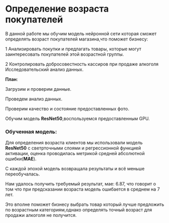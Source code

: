 # **Определение возраста покупателей**
В данной работе мы обучим модель нейронной сети которая сможет определять возраст покупателей магазина,что поможет бизнесу:

1 Анализировать покупки и предлагать товары, которые могут заинтересовать покупателей этой возрастной группы.

2 Контролировать добросовестность кассиров при продаже алкоголя
Исследовательский анализ данных.

 **План**:

Загрузим и проверим данные.

Проведем анализ данных.

Проверим качество и состояние предоставленных фото.

Обучим модель **ResNet50**,воспользуемся предоставленным GPU.


### **Обученная  модель**:
Для определения возраста клиентов мы использовали модель **ResNet50** с светрточными слоями и регрессионной функцией активации, оценка проводилась метрикой средней абсолютной ошибки(**MAE**).

С каждой эпохой модель возвращала результаты и всё меньше переобучалась.

Нам удалось получить требуемый результат, мае: 6.87, что говорит о том что при предсказании возраста модель ошибается в среднем на 7 лет.

Это вполне поможет бизнесу выбрать товар который лучше предложить по возрастным категориям,однако определять точный возраст для продажи алкоголя не получится.


